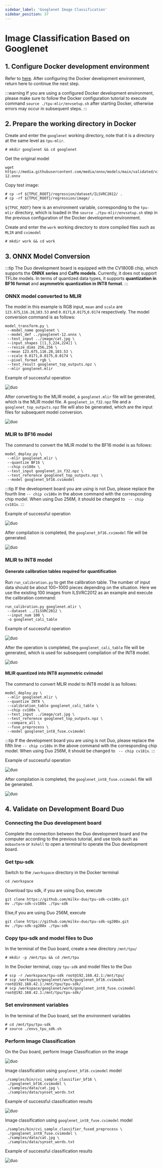 ```yaml
---
sidebar_label: 'Googlenet Image Classification'
sidebar_position: 37
---
```


# Image Classification Based on Googlenet

## 1. Configure Docker development environment

Refer to [here](https://milkv.io/docs/duo/application-development/tpu/tpu-docker). After configuring the Docker development environment, return here to continue the next step.

:::warning
If you are using a configured Docker development environment, please make sure to follow the Docker configuration tutorial to execute command `source ./tpu-mlir/envsetup.sh` after starting Docker, otherwise errors may occur in subsequent steps.
:::

## 2. Prepare the working directory in Docker

Create and enter the `googlenet` working directory, note that it is a directory at the same level as `tpu-mlir`.
```
# mkdir googlenet && cd googlenet
```

Get the original model
```
wget https://media.githubusercontent.com/media/onnx/models/main/validated/vision/classification/inception_and_googlenet/googlenet/model/googlenet-12.onnx
```

Copy test image:
```
# cp -rf ${TPUC_ROOT}/regression/dataset/ILSVRC2012/ .
# cp -rf ${TPUC_ROOT}/regression/image/ .
```
`${TPUC_ROOT}` here is an environment variable, corresponding to the `tpu-mlir` directory, which is loaded in the `source ./tpu-mlir/envsetup.sh` step in the previous configuration of the Docker development environment.

Create and enter the `work` working directory to store compiled files such as `MLIR` and `cvimodel`
```
# mkdir work && cd work
```

## 3. ONNX Model Conversion

:::tip
The Duo development board is equipped with the CV1800B chip, which supports the **ONNX series** and **Caffe models**. Currently, it does not support TFLite models. In terms of quantized data types, it supports **quantization in BF16 format** and **asymmetric quantization in INT8 format**.
:::

### ONNX model converted to MLIR

The model in this example is RGB input, `mean` and `scale` are `123.675`,`116.28`,`103.53` and `0.0171`,`0.0175`,`0.0174` respectively. The model conversion command is as follows:
```
model_transform.py \
 --model_name googlenet \
 --model_def ../googlenet-12.onnx \
 --test_input ../image/cat.jpg \
 --input_shapes [[1,3,224,224]] \
 --resize_dims 256,256 \
 --mean 123.675,116.28,103.53 \
 --scale 0.0171,0.0175,0.0174 \
 --pixel_format rgb \
 --test_result googlenet_top_outputs.npz \
 --mlir googlenet.mlir
```

Example of successful operation

![duo](/docs/duo/tpu/duo-tpu-googlenet_05.png)

After converting to the MLIR model, a `googlenet.mlir` file will be generated, which is the MLIR model file. A `googlenet_in_f32.npz` file and a `googlenet_top_outputs.npz` file will also be generated, which are the input files for subsequent model conversion.

![duo](/docs/duo/tpu/duo-tpu-googlenet_06.png)

### MLIR to BF16 model

The command to convert the MLIR model to the BF16 model is as follows:
```
model_deploy.py \
 --mlir googlenet.mlir \
 --quantize BF16 \
 --chip cv180x \
 --test_input googlenet_in_f32.npz \
 --test_reference googlenet_top_outputs.npz \
 --model googlenet_bf16.cvimodel
```

:::tip
If the development board you are using is not Duo, please replace the fourth line `-- chip cv180x` in the above command with the corresponding chip model.
When using Duo 256M, it should be changed to ` -- chip cv181x`.
:::

Example of successful operation

![duo](/docs/duo/tpu/duo-tpu-googlenet_07.png)

After compilation is completed, the `googlenet_bf16.cvimodel` file will be generated.

![duo](/docs/duo/tpu/duo-tpu-googlenet_08.png)

### MLIR to INT8 model

#### Generate calibration tables required for quantification

Run `run_calibration.py` to get the calibration table. The number of input data should be about 100~1000 pieces depending on the situation. Here we use the existing 100 images from ILSVRC2012 as an example and execute the calibration command:
```
run_calibration.py googlenet.mlir \
 --dataset ../ILSVRC2012 \
 --input_num 100 \
 -o googlenet_cali_table
```

Example of successful operation

![duo](/docs/duo/tpu/duo-tpu-googlenet_09.png)

After the operation is completed, the `googlenet_cali_table` file will be generated, which is used for subsequent compilation of the INT8 model.

![duo](/docs/duo/tpu/duo-tpu-googlenet_10.png)

#### MLIR quantized into INT8 asymmetric cvimodel

The command to convert MLIR model to INT8 model is as follows:
```
model_deploy.py \
 --mlir googlenet.mlir \
 --quantize INT8 \
 --calibration_table googlenet_cali_table \
 --chip cv180x \
 --test_input ../image/cat.jpg \
 --test_reference googlenet_top_outputs.npz \
 --compare_all \
 --fuse_preprocess \
 --model googlenet_int8_fuse.cvimodel
```

:::tip
If the development board you are using is not Duo, please replace the fifth line `-- chip cv180x` in the above command with the corresponding chip model.
When using Duo 256M, it should be changed to ` -- chip cv181x`.
:::

Example of successful operation

![duo](/docs/duo/tpu/duo-tpu-googlenet_11.png)

After compilation is completed, the `googlenet_int8_fuse.cvimodel` file will be generated.

![duo](/docs/duo/tpu/duo-tpu-googlenet_12.png)

## 4. Validate on Development Board Duo

### Connecting the Duo development board

Complete the connection between the Duo development board and the computer according to the previous tutorial, and use tools such as `mobaxterm` or `Xshell` to open a terminal to operate the Duo development board.

### Get tpu-sdk

Switch to the `/workspace` directory in the Docker terminal
```
cd /workspace
```

Download tpu sdk, if you are using Duo, execute
```
git clone https://github.com/milkv-duo/tpu-sdk-cv180x.git
mv ./tpu-sdk-cv180x ./tpu-sdk
```

Else,if you are using Duo 256M, execute
```
git clone https://github.com/milkv-duo/tpu-sdk-sg200x.git
mv ./tpu-sdk-sg200x ./tpu-sdk
```

### Copy tpu-sdk and model files to Duo

In the terminal of the Duo board, create a new directory `/mnt/tpu/`
```
# mkdir -p /mnt/tpu && cd /mnt/tpu
```

In the Docker terminal, copy `tpu-sdk` and model files to the Duo
```
# scp -r /workspace/tpu-sdk root@192.168.42.1:/mnt/tpu/
# scp /workspace/googlenet/work/googlenet_bf16.cvimodel root@192.168.42.1:/mnt/tpu/tpu-sdk/
# scp /workspace/googlenet/work/googlenet_int8_fuse.cvimodel root@192.168.42.1:/mnt/tpu/tpu-sdk/
```

### Set environment variables

In the terminal of the Duo board, set the environment variables
```
# cd /mnt/tpu/tpu-sdk
# source ./envs_tpu_sdk.sh
```

### Perform Image Classification

On the Duo board, perform Image Classification on the image

![duo](/docs/duo/tpu/duo-tpu-cat.jpg)

Image classification using `googlenet_bf16.cvimodel` model
```
./samples/bin/cvi_sample_classifier_bf16 \
 ./googlenet_bf16.cvimodel \
 ./samples/data/cat.jpg \
 ./samples/data/synset_words.txt
```

Example of successful classification results

![duo](/docs/duo/tpu/duo-tpu-googlenet_13.png)

Image classification using `googlenet_int8_fuse.cvimodel` model
```
./samples/bin/cvi_sample_classifier_fused_preprocess \
 ./googlenet_int8_fuse.cvimodel \
 ./samples/data/cat.jpg \
 ./samples/data/synset_words.txt
```

Example of successful classification results

![duo](/docs/duo/tpu/duo-tpu-googlenet_14.png)
